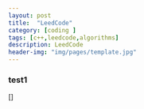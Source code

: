 ```yaml
---
layout: post
title:  "LeedCode"
category: [coding ]
tags: [c++,leedcode,algorithms]
description: LeedCode
header-img: "img/pages/template.jpg"
---
```


### test1
[]


  



